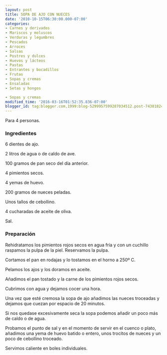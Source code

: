 ```yaml
---
layout: post
title: SOPA DE AJO CON NUECES
date: '2010-10-15T06:30:00.000-07:00'
categories:
- Carnes y derivados
- Mariscos y moluscos
- Verduras y legumbres
- Pescados
- Arroces
- Salsas
- Postres y dulces
- Huevos y lácteos
- Pastas
- Entrantes y bocadillos
- Frutas
- Sopas y cremas
- Ensaladas
- Setas y hongos

- Sopas y cremas
modified_time: '2016-03-16T01:52:35.836-07:00'
blogger_id: tag:blogger.com,1999:blog-5299957599287034512.post-7438182439824296427
---
```


Para 4 personas.

<h3>Ingredientes</h3>

6 dientes de ajo.

2 litros de agua o de caldo de ave.

100 gramos de pan seco del día anterior.

4 pimientos secos.

4 yemas de huevo.

200 gramos de nueces peladas.

Unos tallos de cebollino.

4 cucharadas de aceite de oliva.

Sal.

<h3>Preparación</h3>

Rehidratamos los pimientos rojos secos en agua fría y con un cuchillo raspamos la pulpa de la piel. Reservamos la pulpa.

Cortamos el pan en rodajas y lo tostamos en el horno a 250&ordm; C.

Pelamos los ajos y los doramos en aceite.

Añadimos el pan tostado y la carne de los pimientos rojos secos.

Cubrimos con agua y dejamos cocer una hora.

Una vez que esté cremosa la sopa de ajo añadimos las nueces troceadas y dejamos que cuezan por espacio de 20 minutos.

Si nos quedase excesivamente seca la sopa podemos añadir un poco más de caldo o de agua.

Probamos el punto de sal y en el momento de servir en el cuenco o plato, añadimos una yema de huevo batido o entero, unos trocitos de nueces y un poco de cebollino troceado.

Servimos caliente en boles individuales.

